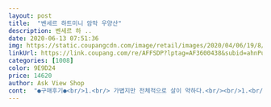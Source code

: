 ```yaml
---
layout: post 
title:  "벤세르 하트미니 암막 우양산" 
description: 벤세르 하 ..
date: 2020-06-13 07:51:36 
img: https://static.coupangcdn.com/image/retail/images/2020/04/06/19/8/40622820-6021-48c7-bd6f-139cb77bf400.jpg 
linkUrl: https://link.coupang.com/re/AFFSDP?lptag=AF3600438&subid=ahnPublicAsk&pageKey=1436463040&itemId=2479379316&vendorItemId=70472700881&traceid=V0-113-0507c5228b5bf112 
categories: [1008] 
color: 9E9D24 
price: 14620 
author: Ask View Shop 
cont:  "●구매후기●<br/>1.<br/> 가볍지만 전체적으로 살이 약하다.<br/><br/>1.<br/> 정말 가볍다.<br/> 가지고 다니기 좋음.<br/><br/>2.<br/> 양산 안쪽 안감이 검정색이고<br/>2.<br/> 천이 팽팽하지 못하고 느슨하다.<br/><br/>3.<br/> 완전 흰색이 아니라 아이보리색.<br/><br/>3.<br/> 흰색이 자외선 차단에 효과적이다.<br/><br/>4.<br/> 심플하면서 귀여운 하트가 매력.<br/><br/>4.<br/> 양산을 펼칠 때 한번에 딱 걸리지 않는다.<br/><br/>5.<br/> 저렴하다.<br/> 오래 사용하면 본전 이상 개이득.<br/>^^<br/>.<br/> ★고장이 나거나 문제 생기면 후기 남기러 올께요<br/>가끔 비올 때 사용하면 금상첨화입니다.<br/><br/>가볍게 가지고 다니기 위해 구매했습니다.<br/><br/>고장 안나고 오래 사용할 수 있었음 좋겠어요.<br/><br/>그래도 이 부분이 튼튼하지 못해 약간 아쉽다.<br/><br/>그래서 망설임없이 흰색으로 샀어요.<br/><br/>그리고 안감이 암막천으로 되어 있어서<br/>금방 고장날것 같은 느낌이랄까.<br/>.<br/>ㅠ<br/>단점은<br/>몇번 테스트를 하면서 요령을 터득했다.<br/><br/>받자마자 꼼꼼히 펼쳐보고 접어보면서<br/>별차이가 없네요.<br/>  워낙 가볍고 작은 핸드백에도 쏙 들어갈 크기라서 접을 때와 보관할 때 너무 눌리거나 뒤틀리지 않게 잘 써야할듯 해요.<br/> 지난번엔 1년 안돼 우산살이 부러져서요.<br/><br/>산지 일주일정도되서 몇번 쓰고나갔는데<br/>생각했던것 보다 양산이 크네요.<br/><br/>손잡이는 동전만한크기ㅋ<br/>아직 사용전이라 어떨지는 모르겠지만<br/>안쪽이 검정색이면 더 좋다고 해요.<br/><br/>암막되는 밝은색 양산은 안쪽은 검정이고 바깥은 화이트라 뭔가 어색한것 같아서 네이비로 했는데 전 만족해요.<br/><br/>암튼 가격과 품질면에서 추천합니다♡<br/>양산을 펼칠 때 바로 딸깍하고 걸리지 않아요.<br/><br/>우산으로 대처가 가능하다.<br/><br/>우산은 작고 날씬한 느낌이고, 포인트 핫투 넘 예뿜!!<br/>우선 장단점을 적어보겠습니다.<br/><br/>이번에 레이져토닝 받으신 저희 어머니도 하나 사달라하시네여ㅎㅎ<br/>일단 양산이 가볍고 저렴합니다.<br/><br/>일부러 저는 흰색을 선택했습니다.<br/><br/>자외선 차단이 확실하고<br/>작년에 백화점에서 3만원주고 산 제품이 고장나서 주문했는데<br/>장단점이 반반이지만 저는 휴대용으로<br/>장점은<br/>전체적으로 이 상품에 대한 평은<br/>정말 가볍네요.<br/><br/>처음엔 불량인가 해서 반품처리할려고 했는데<br/>코팅막이 처리되어 갑자기 비가 오면<br/>택배박스가 넘 가벼워서 우산인지 몰랐어요<br/>하지만 천이 팽팽하지 못한 것과<br/>햇빛 참 잘 가려줘서 좋아요<br/>혹시 하자가 있을까봐 확인부터 했습니다.<br/><br/>휴대용으로 정말 좋구요.<br/><br/>흰색이 자외선 차단력이 뛰어나고<br/>" 
---
```

